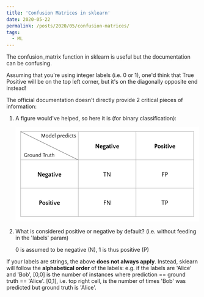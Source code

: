 ```yaml
---
title: 'Confusion Matrices in sklearn'
date: 2020-05-22
permalink: /posts/2020/05/confusion-matrices/
tags:
  - ML
---
```


The confusion_matrix function in sklearn is useful but the documentation can be confusing.

Assuming that you're using integer labels (i.e. 0 or 1), one'd think that True Positive will be on the top left corner, but it's on the diagonally opposite end instead!

The official documentation doesn't directly provide 2 critical pieces of information:

1. A figure would've helped, so here it is (for binary classification):

    ![Illustration of sklearn confusion matrix](/images/confusion_matrix.png)

2. What is considered positive or negative by default? (i.e. without feeding in the 'labels' param)

    0 is assumed to be negative (N), 1 is thus positive (P)

If your labels are strings, the above **does not always apply**. Instead, sklearn will follow the **alphabetical order** of the labels: e.g. if the labels are 'Alice' and 'Bob', [0,0] is the number of instances where prediction == ground truth == 'Alice'. [0,1], i.e. top right cell, is the number of times 'Bob' was predicted but ground truth is 'Alice'.